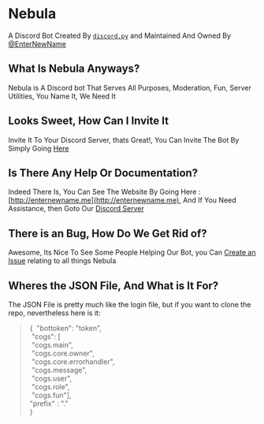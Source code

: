 # Nebula

A Discord Bot Created By [`discord.py`](https://discordpy.readthedocs.io/en/rewrite/api.html) and Maintained And Owned By [@EnterNewName](https://github.com/EnterNewName)

## What Is Nebula Anyways?

Nebula is A Discord bot That Serves All Purposes, Moderation, Fun, Server Utilities, You Name It, We Need It

## Looks Sweet, How Can I Invite It

Invite It To Your Discord Server, thats Great!, You Can Invite The Bot By Simply Going [Here](https://discordapp.com/oauth2/authorize?client_id=487164011683774464&permissions=8&scope=bot)

## Is There Any Help Or Documentation?

Indeed There Is, You Can See The Website By Going Here : [http://enternewname.me](http://enternewname.me), And If You Need Assistance, then Goto Our [Discord Server](https://discord.gg/Xgt67WV)

## There is an Bug, How Do We Get Rid of?

Awesome, Its Nice To See Some People Helping Our Bot, you Can [Create an Issue](https://github.com/EnterNewName/Nebula/issues/new) relating to all things Nebula

## Wheres the JSON File, And What is It For?

The JSON File is pretty much like the login file, but if you want to clone the repo, nevertheless here is it:

>&nbsp;{
>&nbsp;"bottoken": "token",<br />
>&nbsp;&nbsp;"cogs": [<br />
>&nbsp;&nbsp;"cogs.main",<br />
>&nbsp;&nbsp;"cogs.core.owner",<br />
>&nbsp;&nbsp;"cogs.core.errorhandler",<br />
>&nbsp;&nbsp;"cogs.message",<br />
>&nbsp;&nbsp;"cogs.user",<br />
>&nbsp;&nbsp;"cogs.role",<br />
>&nbsp;&nbsp;"cogs.fun"],<br />
>&nbsp;"prefix" : "."<br />
>&nbsp;}